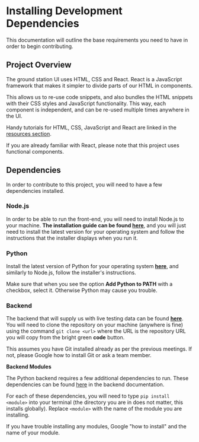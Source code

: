 # Installing Development Dependencies

This documentation will outline the base requirements you need to have in order to begin contributing.

## Project Overview

The ground station UI uses HTML, CSS and React. React is a JavaScript framework that makes it simpler to divide parts of our HTML in components.

This allows us to re-use code snippets, and also bundles the HTML snippets with their CSS styles and JavaScript functionality. This way, each component is independent, and can be re-used multiple times anywhere in the UI.

Handy tutorials for HTML, CSS, JavaScript and React are linked in the [resources section](./Resources.md).

If you are already familiar with React, please note that this project uses functional components.

## Dependencies

In order to contribute to this project, you will need to have a few dependencies installed.

### Node.js

In order to be able to run the front-end, you will need to install Node.js to your machine. **The installation guide can be found [here](https://nodejs.org/en/)**, and you will just need to install the latest version for your operating system and follow the instructions that the installer displays when you run it.

### Python

Install the latest version of Python for your operating system **[here](https://www.python.org/downloads/)**, and similarly to Node.js, follow the installer's instructions.

Make sure that when you see the option **Add Python to PATH** with a checkbox, select it. Otherwise Python may cause you trouble.

### Backend

The backend that will supply us with live testing data can be found **[here](nhttps://github.com/CarletonURocketry/ground-station)**. You will need to clone the repository on your machine (anywhere is fine) using the command `git clone <url>` where the URL is the repository URL you will copy from the bright green **code** button.

This assumes you have Git installed already as per the previous meetings. If not, please Google how to install Git or ask a team member.

**Backend Modules**

The Python backend requires a few additional dependencies to run. These dependencies can be found [here](https://github.com/TASelwyn/CU-InSpace-ground-station/blob/main/README.md) in the backend documentation.

For each of these dependencies, you will need to type `pip install <module>` into your terminal (the directory you are in does not matter, this installs globally). Replace `<module>` with the name of the module you are installing.

If you have trouble installing any modules, Google "how to install" and the name of your module.
